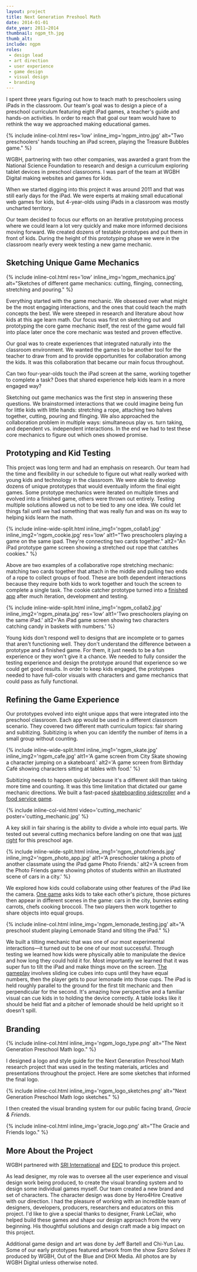 ```yaml
---
layout: project
title: Next Generation Preshool Math
date: 2014-01-01
date_year: 2011–2014
thumbnail: ngpm_th.jpg
thumb_alt: 
include: ngpm
roles:
 - design lead
 - art direction
 - user experience
 - game design
 - visual design
 - branding
---
```


I spent three years figuring out how to teach math to preschoolers using iPads in the classroom. Our team's goal was to design a piece of a preschool curriculum featuring eight iPad games, a teacher's guide and hands-on activities. In order to reach that goal our team would have to rethink the way we approached making educational games.

{% include inline-col.html res='low' inline_img='ngpm_intro.jpg' alt="Two preschoolers' hands touching an iPad screen, playing the Treasure Bubbles game." %}

WGBH, partnering with two other companies, was awarded a grant from the National Science Foundation to research and design a curriculum exploring tablet devices in preschool classrooms. I was part of the team at WGBH Digital making websites and games for kids.

When we started digging into this project it was around 2011 and that was still early days for the iPad. We were experts at making small educational web games for kids, but 4-year-olds using iPads in a classroom was mostly uncharted territory.

Our team decided to focus our efforts on an iterative prototyping process where we could learn a lot very quickly and make more informed decisions moving forward. We created dozens of testable prototypes and put them in front of kids. During the height of this prototyping phase we were in the classroom nearly every week testing a new game mechanic.

## Sketching Unique Game Mechanics

{% include inline-col.html res='low' inline_img='ngpm_mechanics.jpg' alt="Sketches of different game mechanics: cutting, flinging, connecting, stretching and pouring." %}

Everything started with the game mechanic. We obsessed over what might be the most engaging interactions, and the ones that could teach the math concepts the best. We were steeped in research and literature about how kids at this age learn math. Our focus was first on sketching out and prototyping the core game mechanic itself, the rest of the game would fall into place later once the core mechanic was tested and proven effective. 

Our goal was to create experiences that integrated naturally into the classroom environment. We wanted the games to be another tool for the teacher to draw from and to provide opportunities for collaboration among the kids. It was this collaboration that became our main focus throughout.

Can two four-year-olds touch the iPad screen at the same, working together to complete a task? Does that shared experience help kids learn in a more engaged way? 

Sketching out game mechanics was the first step in answering these questions. We brainstormed interactions that we could imagine being fun for little kids with little hands: stretching a rope, attaching two halves together, cutting, pouring and flinging. We also approached the collaboration problem in multiple ways: simultaneous play vs. turn taking, and dependent vs. independent interactions. In the end we had to test these core mechanics to figure out which ones showed promise.

## Prototyping and Kid Testing

This project was long term and had an emphasis on research. Our team had the time and flexibility in our schedule to figure out what really worked with young kids and technology in the classroom. We were able to develop dozens of unique prototypes that would eventually inform the final eight games. Some prototype mechanics were iterated on multiple times and evolved into a finished game, others were thrown out entirely. Testing multiple solutions allowed us not to be tied to any one idea. We could let things fail until we had something that was really fun and was on its way to helping kids learn the math.

{% include inline-wide-split.html inline_img1='ngpm_collab1.jpg' inline_img2='ngpm_cookie.jpg' res='low' alt1="Two preschoolers playing a game on the same ipad. They're connecting two cards together." alt2="An iPad prototype game screen showing a stretched out rope that catches cookies." %}

Above are two examples of a collaborative rope stretching mechanic: matching two cards together that attach in the middle and pulling two ends of a rope to collect groups of food. These are both dependent interactions because they require both kids to work together and touch the screen to complete a single task. The cookie catcher prototype turned into a [finished app](https://itunes.apple.com/us/app/gracie-friends-treasure-bubbles/id922540241?mt=8) after much iteration, development and testing.

{% include inline-wide-split.html inline_img1='ngpm_collab2.jpg' inline_img2='ngpm_pinata.jpg' res='low' alt1='Two preschoolers playing on the same iPad.' alt2='An iPad game screen showing two characters catching candy in baskets with numbers.' %}

Young kids don't respond well to designs that are incomplete or to games that aren't functioning well. They don't understand the difference between a prototype and a finished game. For them, it just needs to be a fun experience or they won't give it a chance. We needed to fully consider the testing experience and design the prototype around that experience so we could get good results. In order to keep kids engaged, the prototypes needed to have full-color visuals with characters and game mechanics that could pass as fully functional.

## Refining the Game Experience

Our prototypes evolved into eight unique apps that were integrated into the preschool classroom. Each app would be used in a different classroom scenario. They covered two different math curriculum topics: fair sharing and subitizing. Subitizing is when you can identify the number of items in a small group without counting.

{% include inline-wide-split.html inline_img1='ngpm_skate.jpg' inline_img2='ngpm_cafe.jpg' alt1='A game screen from City Skate showing a character jumping on a skateboard.' alt2='A game screen from Birthday Café showing characters sitting at tables with food.' %}

Subitizing needs to happen quickly because it's a different skill than taking more time and counting. It was this time limitation that dictated our game mechanic directions. We built a fast-paced [skateboarding sidescroller](https://itunes.apple.com/us/app/gracie-friends-city-skate/id923473173?mt=8) and a [food service game](https://itunes.apple.com/us/app/gracie-friends-birthday-cafe/id923468817?mt).

{% include inline-col-vid.html video='cutting_mechanic' poster='cutting_mechanic.jpg' %}

A key skill in fair sharing is the ability to divide a whole into equal parts. We tested out several cutting mechanics before landing on one that was [just right](https://itunes.apple.com/us/app/gracie-friends-breakfast-time/id948483398?mt=8) for this preschool age.

{% include inline-wide-split.html inline_img1='ngpm_photofriends.jpg' inline_img2='ngpm_photo_app.jpg' alt1='A preschooler taking a photo of another classmate using the iPad game Photo Friends.' alt2='A screen from the Photo Friends game showing photos of students within an illustrated scene of cars in a city.' %}

We explored how kids could collaborate using other features of the iPad like the camera. [One game](https://itunes.apple.com/us/app/gracie-friends-photo-friends/id948483390?mt=8) asks kids to take each other's picture, those pictures then appear in different scenes in the game: cars in the city, bunnies eating carrots, chefs cooking broccoli. The two players then work together to share objects into equal groups.

{% include inline-col.html inline_img='ngpm_lemonade_testing.jpg' alt="A preschool student playing Lemonade Stand and tilting the iPad." %}

We built a tilting mechanic that was one of our most experimental interactions—it turned out to be one of our most successful. Through testing we learned how kids were physically able to manipulate the device and how long they could hold it for. Most importantly we learned that it was super fun to tilt the iPad and make things move on the screen. [The gameplay](https://itunes.apple.com/us/app/gracie-friends-lemonade-stand/id948483377?mt=8) involves sliding ice cubes into cups until they have equal numbers, then the player gets to pour lemonade into those cups. The iPad is held roughly parallel to the ground for the first tilt mechanic and then perpendicular for the second. It's amazing how perspective and a familiar visual can cue kids in to holding the device correctly. A table looks like it should be held flat and a pitcher of lemonade should be held upright so it doesn't spill. 

## Branding

{% include inline-col.html inline_img='ngpm_logo_type.png' alt="The Next Generation Preschool Math logo." %}

I designed a logo and style guide for the Next Generation Preschool Math research project that was used in the testing materials, articles and presentations throughout the project. Here are some sketches that informed the final logo.

{% include inline-col.html inline_img='ngpm_logo_sketches.png' alt="Next Generation Preschool Math logo sketches." %}

I then created the visual branding system for our public facing brand, <em>Gracie &amp; Friends</em>.

{% include inline-col.html inline_img='gracie_logo.png' alt="The Gracie and Friends logo." %}

## More About the Project

WGBH partnered with [SRI International](https://www.sri.com/) and [EDC](https://www.edc.org/) to produce this project. 

As lead designer, my role was to oversee all the user experience and visual design work being produced, to create the visual branding system and to design some individual games myself. Our team created a new brand and set of characters. The character design was done by Hero4Hire Creative with our direction. I had the pleasure of working with an incredible team of designers, developers, producers, researchers and educators on this project. I'd like to give a special thanks to designer, Frank LeClair, who helped build these games and shape our design approach from the very beginning. His thoughtful solutions and design craft made a big impact on this project. 

Additional game design and art was done by Jeff Bartell and Chi-Yun Lau. Some of our early prototypes featured artwork from the show <em>Sara Solves It</em> produced by WGBH, Out of the Blue and DHX Media. All photos are by WGBH Digital unless otherwise noted.

